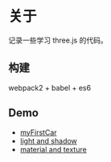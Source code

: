 # 关于

记录一些学习 three.js 的代码。

## 构建

webpack2 + babel + es6

## Demo

- [myFirstCar](https://gaohaoyang.github.io/threejs-practice/demo/1-myFirst-Car/)
- [light and shadow](https://gaohaoyang.github.io/threejs-practice/demo/2-light-shadow/)
- [material and texture](https://gaohaoyang.github.io/threejs-practice/demo/3-material-texture/)